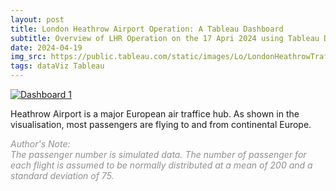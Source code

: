 ```yaml
---
layout: post
title: London Heathrow Airport Operation: A Tableau Dashboard
subtitle: Overview of LHR Operation on the 17 Apri 2024 using Tableau Dashboard
date: 2024-04-19
img_src: https://public.tableau.com/static/images/Lo/LondonHeathrowTrafficFlow-17April2024/Dashboard1/1_rss.png
tags: dataViz Tableau
---
```


<div>
<div class='tableauPlaceholder' id='viz1713564621090' style='position: relative'>
<noscript>
    <a href='#'><img alt='Dashboard 1 ' src='https:&#47;&#47;public.tableau.com&#47;static&#47;images&#47;Lo&#47;LondonHeathrowTrafficFlow-17April2024&#47;Dashboard1&#47;1_rss.png' style='border: none' />
    </a>
</noscript>

<object class='tableauViz'  style='display:none;'><param name='host_url' value='https%3A%2F%2Fpublic.tableau.com%2F' /> <param name='embed_code_version' value='3' /> <param name='site_root' value='' /><param name='name' value='LondonHeathrowTrafficFlow-17April2024&#47;Dashboard1' /><param name='tabs' value='no' /><param name='toolbar' value='yes' /><param name='static_image' value='https:&#47;&#47;public.tableau.com&#47;static&#47;images&#47;Lo&#47;LondonHeathrowTrafficFlow-17April2024&#47;Dashboard1&#47;1.png' /> <param name='animate_transition' value='yes' /><param name='display_static_image' value='yes' /><param name='display_spinner' value='yes' /><param name='display_overlay' value='yes' /><param name='display_count' value='yes' /><param name='language' value='en-GB' />
</object>

</div>                
<script type='text/javascript'>                    var divElement = document.getElementById('viz1713564621090');                    var vizElement = divElement.getElementsByTagName('object')[0];                    if ( divElement.offsetWidth > 800 ) { vizElement.style.width='1000px';vizElement.style.height='827px';} else if ( divElement.offsetWidth > 500 ) { vizElement.style.width='1000px';vizElement.style.height='827px';} else { vizElement.style.width='100%';vizElement.style.height='1827px';}                     var scriptElement = document.createElement('script');                    scriptElement.src = 'https://public.tableau.com/javascripts/api/viz_v1.js';                    vizElement.parentNode.insertBefore(scriptElement, vizElement);                
</script>
</div>

Heathrow Airport is a major European air traffice hub. As shown in the visualisation, most passengers are flying to and from continental Europe.

<span style="color:#8F8F8F">*Author's Note:<br>The passenger number is simulated data. The number of passenger for each flight is assumed to be normally distributed at a mean of 200 and a standard deviation of 75.*</span>
